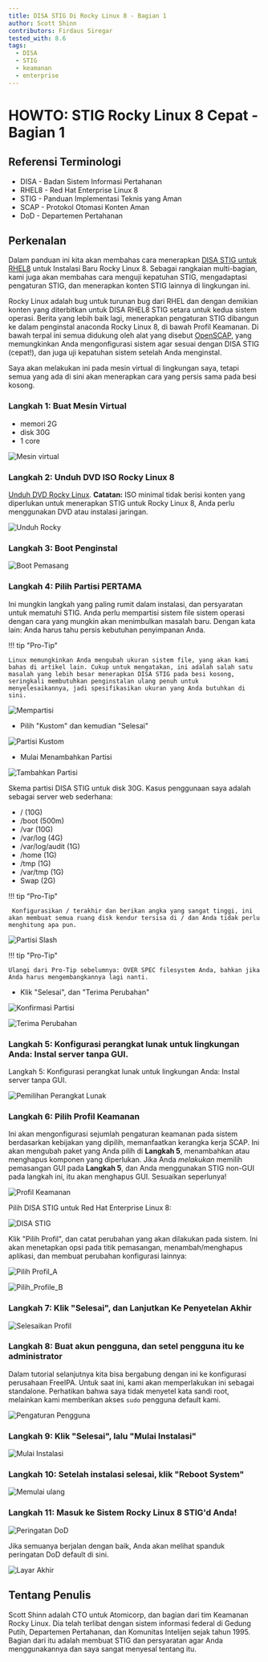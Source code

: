 ```yaml
---
title: DISA STIG Di Rocky Linux 8 - Bagian 1
author: Scott Shinn
contributors: Firdaus Siregar
tested_with: 8.6
tags:
  - DISA
  - STIG
  - keamanan
  - enterprise
---
```


# HOWTO: STIG Rocky Linux 8 Cepat - Bagian 1

## Referensi Terminologi

* DISA - Badan Sistem Informasi Pertahanan
* RHEL8 - Red Hat Enterprise Linux 8
* STIG - Panduan Implementasi Teknis yang Aman
* SCAP - Protokol Otomasi Konten Aman
* DoD - Departemen Pertahanan

## Perkenalan

Dalam panduan ini kita akan membahas cara menerapkan [DISA STIG untuk RHEL8](https://www.stigviewer.com/stig/red_hat_enterprise_linux_8/) untuk Instalasi Baru Rocky Linux 8. Sebagai rangkaian multi-bagian, kami juga akan membahas cara menguji kepatuhan STIG, mengadaptasi pengaturan STIG, dan menerapkan konten STIG lainnya di lingkungan ini.

Rocky Linux adalah bug untuk turunan bug dari RHEL dan dengan demikian konten yang diterbitkan untuk DISA RHEL8 STIG setara untuk kedua sistem operasi.  Berita yang lebih baik lagi, menerapkan pengaturan STIG dibangun ke dalam penginstal anaconda Rocky Linux 8, di bawah Profil Keamanan.  Di bawah terpal ini semua didukung oleh alat yang disebut [OpenSCAP](https://www.open-scap.org/), yang memungkinkan Anda mengonfigurasi sistem agar sesuai dengan DISA STIG (cepat!), dan juga uji kepatuhan sistem setelah Anda menginstal.

Saya akan melakukan ini pada mesin virtual di lingkungan saya, tetapi semua yang ada di sini akan menerapkan cara yang persis sama pada besi kosong.

### Langkah 1: Buat Mesin Virtual

* memori 2G
* disk 30G
* 1 core

![Mesin virtual](images/disa_stig_pt1_img1.jpg)

### Langkah 2: Unduh DVD ISO Rocky Linux 8

[Unduh DVD Rocky Linux](https://download.rockylinux.org/pub/rocky/8/isos/x86_64/Rocky-8.6-x86_64-dvd1.iso).  **Catatan:** ISO minimal tidak berisi konten yang diperlukan untuk menerapkan STIG untuk Rocky Linux 8, Anda perlu menggunakan DVD atau instalasi jaringan.

![Unduh Rocky](images/disa_stig_pt1_img2.jpg)

### Langkah 3: Boot Penginstal

![Boot Pemasang](images/disa_stig_pt1_img3.jpg)

### Langkah 4: Pilih Partisi PERTAMA

Ini mungkin langkah yang paling rumit dalam instalasi, dan persyaratan untuk mematuhi STIG. Anda perlu mempartisi sistem file sistem operasi dengan cara yang mungkin akan menimbulkan masalah baru. Dengan kata lain: Anda harus tahu persis kebutuhan penyimpanan Anda.

!!! tip "Pro-Tip"

    Linux memungkinkan Anda mengubah ukuran sistem file, yang akan kami bahas di artikel lain. Cukup untuk mengatakan, ini adalah salah satu masalah yang lebih besar menerapkan DISA STIG pada besi kosong, seringkali membutuhkan penginstalan ulang penuh untuk menyelesaikannya, jadi spesifikasikan ukuran yang Anda butuhkan di sini.

![Mempartisi](images/disa_stig_pt1_img4.jpg)

* Pilih "Kustom" dan kemudian "Selesai"

![Partisi Kustom](images/disa_stig_pt1_img5.jpg)

* Mulai Menambahkan Partisi

![Tambahkan Partisi](images/disa_stig_pt1_img6.jpg)

Skema partisi DISA STIG untuk disk 30G. Kasus penggunaan saya adalah sebagai server web sederhana:

* /  (10G)
* /boot (500m)
* /var (10G)
* /var/log (4G)
* /var/log/audit (1G)
* /home (1G)
* /tmp  (1G)
* /var/tmp (1G)
* Swap (2G)

!!! tip "Pro-Tip"

     Konfigurasikan / terakhir dan berikan angka yang sangat tinggi, ini akan membuat semua ruang disk kendur tersisa di / dan Anda tidak perlu menghitung apa pun.

![Partisi Slash](images/disa_stig_pt1_img7.jpg)

!!! tip "Pro-Tip"

    Ulangi dari Pro-Tip sebelumnya: OVER SPEC filesystem Anda, bahkan jika Anda harus mengembangkannya lagi nanti.

* Klik "Selesai", dan "Terima Perubahan"

![Konfirmasi Partisi](images/disa_stig_pt1_img8.jpg)

![Terima Perubahan](images/disa_stig_pt1_img9.jpg)

### Langkah 5: Konfigurasi perangkat lunak untuk lingkungan Anda: Instal server tanpa GUI.

Langkah 5: Konfigurasi perangkat lunak untuk lingkungan Anda: Instal server tanpa GUI.

![Pemilihan Perangkat Lunak](images/disa_stig_pt1_img10.jpg)

### Langkah 6: Pilih Profil Keamanan

Ini akan mengonfigurasi sejumlah pengaturan keamanan pada sistem berdasarkan kebijakan yang dipilih, memanfaatkan kerangka kerja SCAP. Ini akan mengubah paket yang Anda pilih di **Langkah 5**, menambahkan atau menghapus komponen yang diperlukan.  Jika Anda _melakukan_ memilih pemasangan GUI pada **Langkah 5**, dan Anda menggunakan STIG non-GUI pada langkah ini, itu akan menghapus GUI. Sesuaikan seperlunya!

![Profil Keamanan](images/disa_stig_pt1_img11.jpg)

Pilih DISA STIG untuk Red Hat Enterprise Linux 8:

![DISA STIG](images/disa_stig_pt1_img12.jpg)

Klik "Pilih Profil", dan catat perubahan yang akan dilakukan pada sistem. Ini akan menetapkan opsi pada titik pemasangan, menambah/menghapus aplikasi, dan membuat perubahan konfigurasi lainnya:

![Pilih Profil_A](images/disa_stig_pt1_img13.jpg)

![Pilih_Profile_B](images/disa_stig_pt1_img14.jpg)

### Langkah 7: Klik "Selesai", dan Lanjutkan Ke Penyetelan Akhir

![Selesaikan Profil](images/disa_stig_pt1_img15.jpg)

### Langkah 8: Buat akun pengguna, dan setel pengguna itu ke administrator

Dalam tutorial selanjutnya kita bisa bergabung dengan ini ke konfigurasi perusahaan FreeIPA. Untuk saat ini, kami akan memperlakukan ini sebagai standalone. Perhatikan bahwa saya tidak menyetel kata sandi root, melainkan kami memberikan akses `sudo` pengguna default kami.

![Pengaturan Pengguna](images/disa_stig_pt1_img16.jpg)

### Langkah 9: Klik "Selesai", lalu "Mulai Instalasi"

![Mulai Instalasi](images/disa_stig_pt1_img17.jpg)

### Langkah 10: Setelah instalasi selesai, klik "Reboot System"

![Memulai ulang](images/disa_stig_pt1_img18.jpg)

### Langkah 11: Masuk ke Sistem Rocky Linux 8 STIG'd Anda!

![Peringatan DoD](images/disa_stig_pt1_img19.jpg)

Jika semuanya berjalan dengan baik, Anda akan melihat spanduk peringatan DoD default di sini.

![Layar Akhir](images/disa_stig_pt1_img20.jpg)

## Tentang Penulis

Scott Shinn adalah CTO untuk Atomicorp, dan bagian dari tim Keamanan Rocky Linux. Dia telah terlibat dengan sistem informasi federal di Gedung Putih, Departemen Pertahanan, dan Komunitas Intelijen sejak tahun 1995. Bagian dari itu adalah membuat STIG dan persyaratan agar Anda menggunakannya dan saya sangat menyesal tentang itu.
